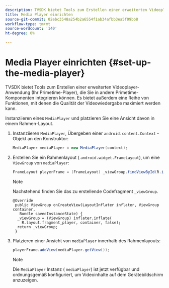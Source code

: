 ```yaml
---
description: TVSDK bietet Tools zum Erstellen einer erweiterten Videoplayer-Anwendung (Ihr Primetime-Player), die Sie in andere Primetime-Komponenten integrieren können. Es bietet außerdem eine Reihe von Funktionen, mit denen die Qualität der Videowiedergabe maximiert werden kann.
title: Media Player einrichten
source-git-commit: 02ebc3548a254b2a6554f1ab34afbb3ea5f09bb8
workflow-type: tm+mt
source-wordcount: '140'
ht-degree: 0%

---
```


# Media Player einrichten {#set-up-the-media-player}

TVSDK bietet Tools zum Erstellen einer erweiterten Videoplayer-Anwendung (Ihr Primetime-Player), die Sie in andere Primetime-Komponenten integrieren können. Es bietet außerdem eine Reihe von Funktionen, mit denen die Qualität der Videowiedergabe maximiert werden kann.

<!--<a id="section_1FE83A68DE624F20B52C0959851F5699"></a>-->

Instanziieren eines `MediaPlayer` und platzieren Sie eine Ansicht davon in einem Rahmen-Layout.

1. Instanziieren `MediaPlayer`, Übergeben einer `android.content.Context` -Objekt an den Konstruktor:

   ```java
   MediaPlayer mediaPlayer = new MediaPlayer(context);
   ```

1. Erstellen Sie ein Rahmenlayout ( `android.widget.FrameLayout`), um eine `ViewGroup` von `mediaPlayer`:

   ```java
   FrameLayout playerFrame = (FrameLayout) _viewGroup.findViewById(R.id.playerFrame);
   ```

   >[!NOTE]
   >
   >Nachstehend finden Sie das zu erstellende Codefragment `_viewGroup`.

   ```
   @Override 
    public ViewGroup onCreateView(LayoutInflater inflater, ViewGroup container, 
      Bundle savedInstanceState) { 
     _viewGroup = (ViewGroup) inflater.inflate( 
       R.layout.fragment_player, container, false); 
     return _viewGroup; 
    }
   ```

1. Platzieren einer Ansicht von `mediaPlayer` innerhalb des Rahmenlayouts:

   ```java
   playerFrame.addView(mediaPlayer.getView());
   ```

   >[!NOTE]
   >
   >Die `MediaPlayer` Instanz ( `mediaPlayer`) ist jetzt verfügbar und ordnungsgemäß konfiguriert, um Videoinhalte auf dem Gerätebildschirm anzuzeigen.
